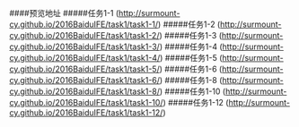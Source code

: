 ####预览地址
#####任务1-1
(http://surmount-cy.github.io/2016BaiduIFE/task1/task1-1/)
#####任务1-2
(http://surmount-cy.github.io/2016BaiduIFE/task1/task1-2/)
#####任务1-3
(http://surmount-cy.github.io/2016BaiduIFE/task1/task1-3/)
#####任务1-4
(http://surmount-cy.github.io/2016BaiduIFE/task1/task1-4/)
#####任务1-5
(http://surmount-cy.github.io/2016BaiduIFE/task1/task1-5/)
#####任务1-6
(http://surmount-cy.github.io/2016BaiduIFE/task1/task1-6/)
#####任务1-8
(http://surmount-cy.github.io/2016BaiduIFE/task1/task1-8/)
#####任务1-10
(http://surmount-cy.github.io/2016BaiduIFE/task1/task1-10/)
#####任务1-12
(http://surmount-cy.github.io/2016BaiduIFE/task1/task1-12/)
